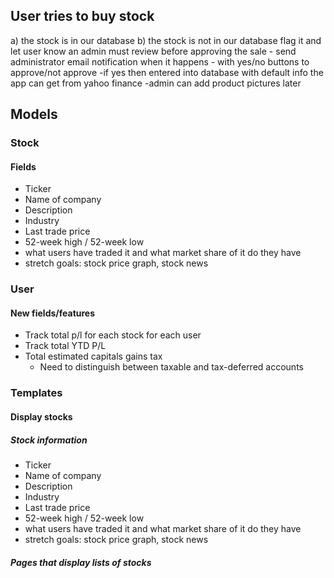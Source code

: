 ## User tries to buy stock

a) the stock is in our database
b) the stock is not in our database flag it and let user know an admin must review before approving the sale
    - send administrator email notification when it happens
        - with yes/no buttons to approve/not approve
            -if yes then entered into database with default info the app can get from yahoo finance
                -admin can add product pictures later

## Models
### Stock
#### Fields
- Ticker
- Name of company
- Description
- Industry  
- Last trade price
- 52-week high / 52-week low
- what users have traded it and what market share of it do they have
- stretch goals: stock price graph, stock news

### User
#### New fields/features
- Track total p/l for each stock for each user
- Track total YTD P/L
- Total estimated capitals gains tax
    - Need to distinguish between taxable and tax-deferred accounts

### Templates
#### Display stocks
##### Stock information
- Ticker
- Name of company
- Description
- Industry  
- Last trade price
- 52-week high / 52-week low
- what users have traded it and what market share of it do they have
- stretch goals: stock price graph, stock news
##### Pages that display lists of stocks
######

